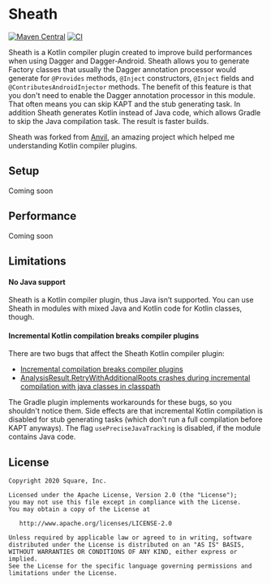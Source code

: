# Sheath

[![Maven Central](https://img.shields.io/maven-central/v/dev.quiro.sheath/gradle-plugin.svg?label=Maven%20Central)](https://search.maven.org/search?q=g:%22dev.quiro.sheath%22)
[![CI](https://github.com/quiro91/sheath/workflows/CI/badge.svg)](https://github.com/quiro91/sheath/actions?query=branch%3Amain)

Sheath is a Kotlin compiler plugin created to improve build performances when using Dagger and Dagger-Android.
Sheath allows you to generate Factory classes that usually the Dagger annotation processor would 
generate for `@Provides` methods, `@Inject` constructors, `@Inject` fields and `@ContributesAndroidInjector` methods. 
The benefit of this feature is that you don't need to enable the Dagger annotation processor in this module. That often 
means you can skip KAPT and the stub generating task. In addition Sheath generates Kotlin instead 
of Java code, which allows Gradle to skip the Java compilation task. The result is faster 
builds.

Sheath was forked from [Anvil](https://github.com/square/anvil), an amazing project which helped me understanding
Kotlin compiler plugins.

## Setup

Coming soon

## Performance

Coming soon

## Limitations

#### No Java support

Sheath is a Kotlin compiler plugin, thus Java isn’t supported. You can use Sheath in
modules with mixed Java and Kotlin code for Kotlin classes, though.

#### Incremental Kotlin compilation breaks compiler plugins

There are two bugs that affect the Sheath Kotlin compiler plugin:
* [Incremental compilation breaks compiler plugins](https://youtrack.jetbrains.com/issue/KT-38570)
* [AnalysisResult.RetryWithAdditionalRoots crashes during incremental compilation with java classes in classpath](https://youtrack.jetbrains.com/issue/KT-38576)

The Gradle plugin implements workarounds for these bugs, so you shouldn't notice them. Side effects
are that incremental Kotlin compilation is disabled for stub generating tasks (which don't run a
full compilation before KAPT anyways). The flag `usePreciseJavaTracking` is disabled, if the
module contains Java code.

## License

    Copyright 2020 Square, Inc.

    Licensed under the Apache License, Version 2.0 (the "License");
    you may not use this file except in compliance with the License.
    You may obtain a copy of the License at

       http://www.apache.org/licenses/LICENSE-2.0

    Unless required by applicable law or agreed to in writing, software
    distributed under the License is distributed on an "AS IS" BASIS,
    WITHOUT WARRANTIES OR CONDITIONS OF ANY KIND, either express or implied.
    See the License for the specific language governing permissions and
    limitations under the License.